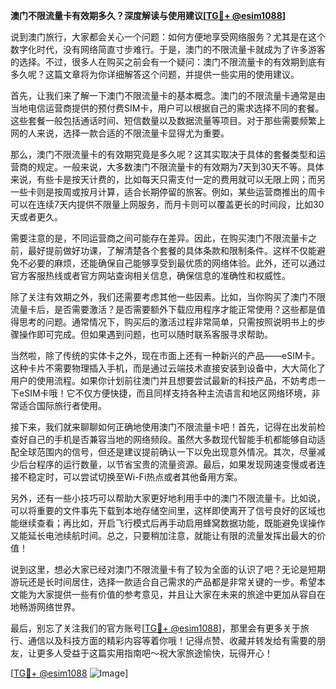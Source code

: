 **澳门不限流量卡有效期多久？深度解读与使用建议[[TG💪+ @esim1088](https://t.me/s/esim1088)]**

说到澳门旅行，大家都会关心一个问题：如何方便地享受网络服务？尤其是在这个数字化时代，没有网络简直寸步难行。于是，澳门的不限流量卡就成为了许多游客的选择。不过，很多人在购买之前会有一个疑问：澳门不限流量卡的有效期到底有多久呢？这篇文章将为你详细解答这个问题，并提供一些实用的使用建议。

首先，让我们来了解一下澳门不限流量卡的基本概念。澳门的不限流量卡通常是由当地电信运营商提供的预付费SIM卡，用户可以根据自己的需求选择不同的套餐。这些套餐一般包括通话时间、短信数量以及数据流量等项目。对于那些需要频繁上网的人来说，选择一款合适的不限流量卡显得尤为重要。

那么，澳门不限流量卡的有效期究竟是多久呢？这其实取决于具体的套餐类型和运营商的规定。一般来说，大多数澳门不限流量卡的有效期为7天到30天不等。具体来说，有些卡是按天计费的，比如每天只需支付一定的费用就可以无限上网；而另一些卡则是按周或按月计算，适合长期停留的旅客。例如，某些运营商推出的周卡可以在连续7天内提供不限量上网服务，而月卡则可以覆盖更长的时间段，比如30天或者更久。

需要注意的是，不同运营商之间可能存在差异。因此，在购买澳门不限流量卡之前，最好提前做好功课，了解清楚各个套餐的具体条款和限制条件。这样不仅能避免不必要的麻烦，还能确保自己能够享受到最优质的网络体验。此外，还可以通过官方客服热线或者官方网站查询相关信息，确保信息的准确性和权威性。

除了关注有效期之外，我们还需要考虑其他一些因素。比如，当你购买了澳门不限流量卡后，是否需要激活？是否需要额外下载应用程序才能正常使用？这些都是值得思考的问题。通常情况下，购买后的激活过程非常简单，只需按照说明书上的步骤操作即可完成。但如果遇到问题，也可以随时联系客服寻求帮助。

当然啦，除了传统的实体卡之外，现在市面上还有一种新兴的产品——eSIM卡。这种卡片不需要物理插入手机，而是通过云端技术直接安装到设备中，大大简化了用户的使用流程。如果你计划前往澳门并且想要尝试最新的科技产品，不妨考虑一下eSIM卡哦！它不仅方便快捷，而且同样支持各种主流语言和地区网络环境，非常适合国际旅行者使用。

接下来，我们就来聊聊如何正确地使用澳门不限流量卡吧！首先，记得在出发前检查好自己的手机是否兼容当地的网络频段。虽然大多数现代智能手机都能够自动适配全球范围内的信号，但还是建议提前确认一下以免出现意外情况。其次，尽量减少后台程序的运行数量，以节省宝贵的流量资源。最后，如果发现网速变慢或者连接不稳定时，可以尝试切换至Wi-Fi热点或者其他备用方案。

另外，还有一些小技巧可以帮助大家更好地利用手中的澳门不限流量卡。比如说，可以将重要的文件事先下载到本地存储空间里，这样即使离开了信号良好的区域也能继续查看；再比如，开启飞行模式后再手动启用蜂窝数据功能，既能避免误操作又能延长电池续航时间。总之，只要稍加注意，就能让有限的流量发挥出最大的价值！

说到这里，想必大家已经对澳门不限流量卡有了较为全面的认识了吧？无论是短期游玩还是长时间居住，选择一款适合自己需求的产品都是非常关键的一步。希望本文能为大家提供一些有价值的参考意见，并且让大家在未来的旅途中更加从容自在地畅游网络世界。

最后，别忘了关注我们的官方账号[[TG💪+ @esim1088](https://t.me/s/esim1088)]，那里会有更多关于旅行、通信以及科技方面的精彩内容等着你哦！记得点赞、收藏并转发给有需要的朋友，让更多人受益于这篇实用指南吧～祝大家旅途愉快，玩得开心！

[[TG💪+ @esim1088](https://t.me/s/esim1088) ![Image](https://i.postimg.cc/4NQfJmqS/Snipaste-2025-05-13-00-14-12.png)]